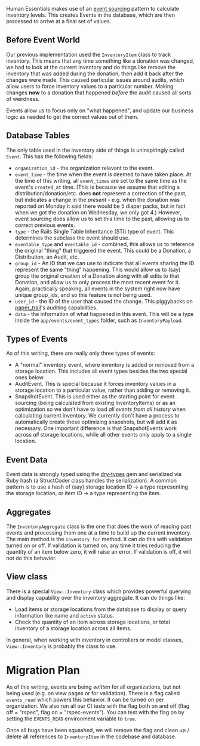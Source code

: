Human Essentials makes use of an [event sourcing](https://microservices.io/patterns/data/event-sourcing.html) pattern to calculate inventory levels. This creates Events in the database, which are then processed to arrive at a final set of values.

## Before Event World

Our previous implementation used the `InventoryItem` class to track inventory. This means that any time something like a donation was changed, we had to look at the current inventory and do things like remove the inventory that was added during the donation, then add it back after the changes were made. This caused particular issues around audits, which allow users to force inventory values to a particular number. Making changes **now** to a donation that happened *before* the audit caused all sorts of weirdness.

Events allow us to focus only on "what happened", and update our business logic as needed to get the correct values out of them.

## Database Tables

The only table used in the inventory side of things is uninspiringly called `Event`. This has the following fields:

* `organization_id` - the organization relevant to the event.
* `event_time` - the time when the event is deemed to have taken place. At the time of this writing, all `event_times` are set to the same time as the event's `created_at` time. (This is because we assume that editing a distribution/donation/etc. does **not** represent a correction of the past, but indicates a change in the *present* - e.g. when the donation was reported on Monday it said there would be 5 diaper packs, but in fact when we got the donation on Wednesday, we only got 4.) However, event sourcing does allow us to set this time to the past, allowing us to correct previous events.
* `type` - the Rails Single Table Inheritance (STI) type of event. This determines the subclass the event should use.
* `eventable_type` and `eventable_id` - combined, this allows us to reference the original "thing" that triggered the event. This could be a Donation, a Distribution, an Audit, etc.
* `group_id` - An ID that we can use to indicate that all events sharing the ID represent the same "thing" happening. This would allow us to (say) group the original creation of a Donation along with all edits to that Donation, and allow us to only process the most recent event for it. Again, practically speaking, all events in the system right now have unique group_ids, and so this feature is not being used.
* `user_id` - the ID of the user that caused the change. This piggybacks on [paper_trail](https://github.com/paper-trail-gem/paper_trail)'s auditing capabilities.
* `data` - the information of what happened in this event. This will be a type inside the `app/events/event_types` folder, such as `InventoryPayload`.

## Types of Events

As of this writing, there are really only three types of events:
* A "normal" inventory event, where inventory is added or removed from a storage location. This includes all event types besides the two special ones below.
* AuditEvent. This is special because it forces inventory values in a storage location to a particular value, rather than adding or removing it.
* SnapshotEvent. This is used either as the starting point for event sourcing (being calculated from existing InventoryItems) or as an optimization so we don't have to load *all events from all history* when calculating current inventory. We currently don't have a process to automatically create these optimizing snapshots, but will add it as necessary. One important difference is that SnapshotEvents work across *all* storage locations, while all other events only apply to a single location.

## Event Data

Event data is strongly typed using the [dry-types](https://dry-rb.org/gems/dry-types/) gem and serialized via Ruby hash (a StructCoder class handles the serialization). A common pattern is to use a hash of (say) storage location ID -> a type representing the storage location, or item ID -> a type representing the item.

## Aggregates

The `InventoryAggregate` class is the one that does the work of reading past events and processing them one at a time to build up the current inventory. The main method is the `inventory_for` method. It can do this with validation turned on or off. If validation is turned on, any time it tries reducing the quantity of an item below zero, it will raise an error. If validation is off, it will not do this behavior.

## View class

There is a special `View::Inventory` class which provides powerful querying and display capability over the inventory aggregate. It can do things like:
* Load items or storage locations from the database to display or query information like name and `active` status.
* Check the quantity of an item across storage locations, or total inventory of a storage location across all items.

In general, when working with inventory in controllers or model classes, `View::Inventory` is probably the class to use.

# Migration Plan

As of this writing, events are being *written* for all organizations, but not being *used* (e.g. on view pages or for validation). There is a flag called `events_read` which powers this behavior. It can be turned on per organization. We also run all our CI tests with the flag both on and off (flag off = "rspec", flag on = "rspec-events"). You can test with the flag on by setting the `EVENTS_READ` environment variable to `true`.

Once all bugs have been squashed, we will remove the flag and clean up / delete all references to `InventoryItem` in the codebase and database.